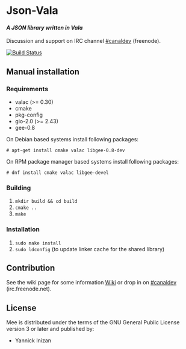 # Json-Vala #

#### *A JSON library written in Vala* ####

Discussion and support on IRC channel [#canaldev](http://webchat.freenode.net/?channels=#canaldev) (freenode).

[![Build Status](https://travis-ci.org/inizan-yannick/Json-Vala.png)](https://travis-ci.org/inizan-yannick/Json-Vala)

## Manual installation ##

### Requirements
 * valac (>= 0.30)
 * cmake
 * pkg-config
 * gio-2.0 (>= 2.43)
 * gee-0.8

On Debian based systems install following packages:

    # apt-get install cmake valac libgee-0.8-dev
    
On RPM package manager based systems install following packages:
    
    # dnf install cmake valac libgee-devel

### Building ###
 1. `mkdir build && cd build`
 1. `cmake ..`
 1. `make`

### Installation ###
 1. `sudo make install`
 1. `sudo ldconfig` (to update linker cache for the shared library)

## Contribution ##
See the wiki page for some information [Wiki](https://github.com/inizan-yannick/Json-Vala/wiki) or drop in on [#canaldev](http://webchat.freenode.net/?channels=#canaldev) (irc.freenode.net).

## License ##
Mee is distributed under the terms of the GNU General Public License version 3 or later and published by:
 * Yannick Inizan
